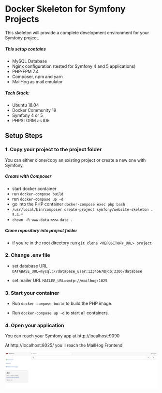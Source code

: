 # Docker Skeleton for Symfony Projects

This skeleton will provide a complete development environment for your Symfony project. 

##### This setup contains
* MySQL Database
* Nginx configuration (tested for Symfony 4 and 5 applications)
* PHP-FPM 7.4
* Composer, npm and yarn
* MailHog as mail emulator

##### Tech Stack:
* Ubuntu 18.04
* Docker Community 19
* Symfony 4 or 5
* PHPSTORM as IDE

## Setup Steps

### 1. Copy your project to the project folder
You can either clone/copy an existing project or create a new one with Symfony.

##### Create with Composer
* start docker container 
* run `docker-compose build`
* run `docker-compose up -d`
* go into the PHP container `docker-compose exec php bash`
* `/usr/local/bin/composer create-project symfony/website-skeleton . 5.4.*`
* `chown -R www-data:www-data .`

##### Clone repository into project folder

* if you're in the root directory run `git clone <REPOSITORY_URL> project`

### 2. Change .env file

* set database URL 
`DATABASE_URL=mysql://database_user:12345678@db:3306/database`

* set mailer URL 
`MAILER_URL=smtp://mailhog:1025`

### 3. Start your container

* Run `docker-compose build` to build the PHP image.

* Run `docker-compose up -d` to start all containers.

### 4. Open your application

You can reach your Symfony app at http://localhost:9090

At http://localhost:8025/ you'll reach the MailHog Frontend

![Mailhog GUI](./doc/images/mailhog.png)
